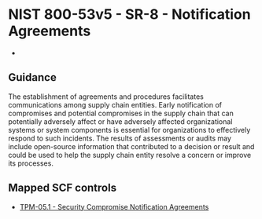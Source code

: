# NIST 800-53v5 - SR-8 - Notification Agreements
-
## Guidance
The establishment of agreements and procedures facilitates communications among supply chain entities. Early notification of compromises and potential compromises in the supply chain that can potentially adversely affect or have adversely affected organizational systems or system components is essential for organizations to effectively respond to such incidents. The results of assessments or audits may include open-source information that contributed to a decision or result and could be used to help the supply chain entity resolve a concern or improve its processes.
## Mapped SCF controls
- [TPM-05.1 - Security Compromise Notification Agreements](../scf/tpm-051-securitycompromisenotificationagreements.md)